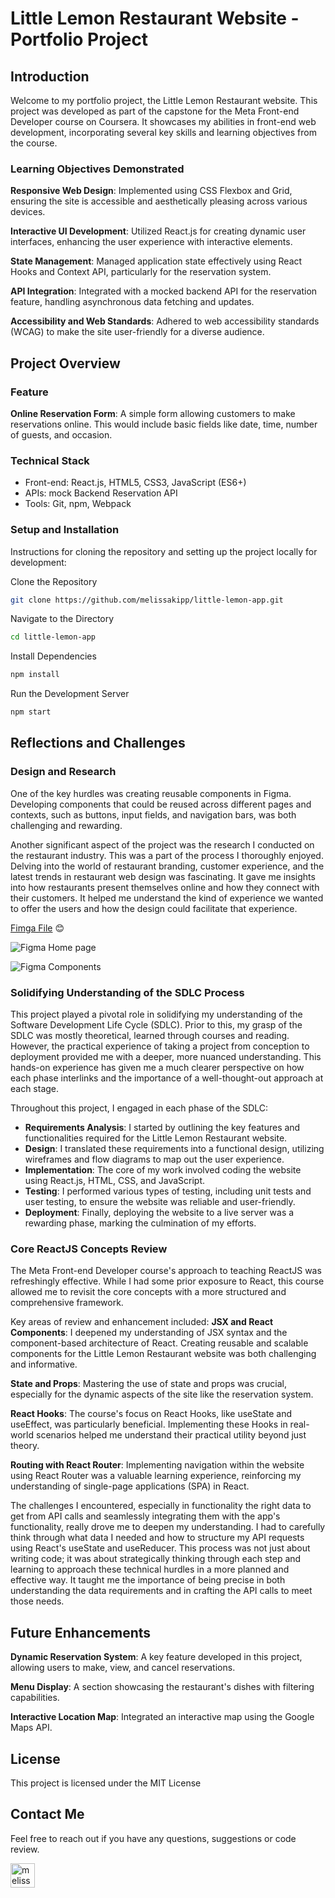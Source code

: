 # Little Lemon Restaurant Website - Portfolio Project
## Introduction
Welcome to my portfolio project, the Little Lemon Restaurant website. This project was developed as part of the capstone for the Meta Front-end Developer course on Coursera. It showcases my abilities in front-end web development, incorporating several key skills and learning objectives from the course.

### Learning Objectives Demonstrated
**Responsive Web Design**: Implemented using CSS Flexbox and Grid, ensuring the site is accessible and aesthetically pleasing across various devices.

**Interactive UI Development**: Utilized React.js for creating dynamic user interfaces, enhancing the user experience with interactive elements.

**State Management**: Managed application state effectively using React Hooks and Context API, particularly for the reservation system.

**API Integration**: Integrated with a mocked backend API for the reservation feature, handling asynchronous data fetching and updates.

**Accessibility and Web Standards**: Adhered to web accessibility standards (WCAG) to make the site user-friendly for a diverse audience.

## Project Overview
### Feature
**Online Reservation Form**: A simple form allowing customers to make reservations online. This would include basic fields like date, time, number of guests, and occasion.

### Technical Stack
- Front-end: React.js, HTML5, CSS3, JavaScript (ES6+)
- APIs: mock Backend Reservation API
- Tools: Git, npm, Webpack

### Setup and Installation
Instructions for cloning the repository and setting up the project locally for development:

Clone the Repository
```bash
git clone https://github.com/melissakipp/little-lemon-app.git
```
Navigate to the Directory
```bash
cd little-lemon-app
```
Install Dependencies
```bash 
npm install
```
Run the Development Server
```bash 
npm start
```

## Reflections and Challenges
### Design and Research 
One of the key hurdles was creating reusable components in Figma. Developing components that could be reused across different pages and contexts, such as buttons, input fields, and navigation bars, was both challenging and rewarding.

Another significant aspect of the project was the research I conducted on the restaurant industry. This was a part of the process I thoroughly enjoyed. Delving into the world of restaurant branding, customer experience, and the latest trends in restaurant web design was fascinating. It gave me insights into how restaurants present themselves online and how they connect with their customers. It helped me understand the kind of experience we wanted to offer the users and how the design could facilitate that experience.

[Fimga File](https://www.figma.com/file/epT4CYntLaYiEy3cuXwhJZ/LL-wireframe?type=design&node-id=0%3A1&mode=design&t=cgsFYut4BuMfVWzG-1) 😊

![Figma Home page](20240126_homepage-desktop_little-lemon.png?raw=true)

![Figma Components](20240126_figma-components_little-lemon.png?raw=true)

### Solidifying Understanding of the SDLC Process
This project played a pivotal role in solidifying my understanding of the Software Development Life Cycle (SDLC). Prior to this, my grasp of the SDLC was mostly theoretical, learned through courses and reading. However, the practical experience of taking a project from conception to deployment provided me with a deeper, more nuanced understanding. This hands-on experience has given me a much clearer perspective on how each phase interlinks and the importance of a well-thought-out approach at each stage.

Throughout this project, I engaged in each phase of the SDLC:
- **Requirements Analysis**: I started by outlining the key features and functionalities required for the Little Lemon Restaurant website.
- **Design**: I translated these requirements into a functional design, utilizing wireframes and flow diagrams to map out the user experience.
- **Implementation**: The core of my work involved coding the website using React.js, HTML, CSS, and JavaScript.
- **Testing**: I performed various types of testing, including unit tests and user testing, to ensure the website was reliable and user-friendly.
- **Deployment**: Finally, deploying the website to a live server was a rewarding phase, marking the culmination of my efforts.

### Core ReactJS Concepts Review
The Meta Front-end Developer course's approach to teaching ReactJS was refreshingly effective. While I had some prior exposure to React, this course allowed me to revisit the core concepts with a more structured and comprehensive framework.

Key areas of review and enhancement included:
**JSX and React Components**: I deepened my understanding of JSX syntax and the component-based architecture of React. Creating reusable and scalable components for the Little Lemon Restaurant website was both challenging and informative.

**State and Props**: Mastering the use of state and props was crucial, especially for the dynamic aspects of the site like the reservation system.

**React Hooks**: The course's focus on React Hooks, like useState and useEffect, was particularly beneficial. Implementing these Hooks in real-world scenarios helped me understand their practical utility beyond just theory.

**Routing with React Router**: Implementing navigation within the website using React Router was a valuable learning experience, reinforcing my understanding of single-page applications (SPA) in React.

The challenges I encountered, especially in functionality the right data to get from API calls and seamlessly integrating them with the app's functionality, really drove me to deepen my understanding. I had to carefully think through what data I needed and how to structure my API requests using React's useState and useReducer. This process was not just about writing code; it was about strategically thinking through each step and learning to approach these technical hurdles in a more planned and effective way. It taught me the importance of being precise in both understanding the data requirements and in crafting the API calls to meet those needs.

## Future Enhancements
**Dynamic Reservation System**: A key feature developed in this project, allowing users to make, view, and cancel reservations.

**Menu Display**: A section showcasing the restaurant's dishes with filtering capabilities.

**Interactive Location Map**: Integrated an interactive map using the Google Maps API.

## License
This project is licensed under the MIT License

## Contact Me
Feel free to reach out if you have any questions, suggestions or code review.

[<img align="left" alt="melissakipp | LinkedIn" width="39px" src="https://cdn.jsdelivr.net/npm/simple-icons@v3/icons/linkedin.svg" />][linkedin]

[linkedin]: https://www.linkedin.com/in/aswins23/
